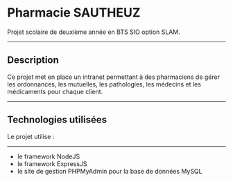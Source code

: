 # Pharmacie SAUTHEUZ
Projet scolaire de deuxième année en BTS SIO option SLAM.
***
## Description
Ce projet met en place un intranet permettant à des pharmaciens de gérer les ordonnances, les mutuelles, les pathologies, les médecins et les médicaments pour chaque client.
***
## Technologies utilisées
Le projet utilise :
***
* le framework NodeJS
* le framework ExpressJS
* le site de gestion PHPMyAdmin pour la base de données MySQL